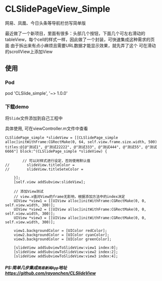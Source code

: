 # CLSlidePageView_Simple
网易、凤凰、今日头条等导航栏仿写简单版

最近做了一个新项目，里面有很多：头部几个按钮，下面几个可左右滑动的tableView，每个cell的样式一样，因此做了一个封装，可快速集成这种需求的页面
由于拆出来有点小麻烦且需要URL数据才能显示效果，就先弄了这个
可在滑动的scrollView上添加View

## 使用
### Pod
pod 'CLSlide_simple', '~> 1.0.0'

### 下载demo
将`Slide`文件添加到自己工程中

具体使用, 可在viewController.m文件中查看
```
CLSlidePage_simple *slideView = [[CLSlidePage_simple alloc]initWithFrame:CGRectMake(0, 64, self.view.frame.size.width, 500) titles:@[@"测试1", @"测试22222", @"测试333", @"测试444", @"测试55", @"测试6666"] block:^(CLSlidePage_simple *slideView) {

        // 可以对样式进行设定，否则使用默认值
//        slideView.titleColor =
//        slideView.titleSeteColor =
        
    }];
    [self.view addSubview:slideView];
    
    // 添加View测试
    // view.x值对View的frame无影响，根据添加方法中的index决定
    UIView *view1 = [[UIView alloc]initWithFrame:CGRectMake(0, 0, self.view.width, 300)];
    UIView *view2 = [[UIView alloc]initWithFrame:CGRectMake(0, 0, self.view.width, 300)];
    UIView *view3 = [[UIView alloc]initWithFrame:CGRectMake(0, 0, self.view.width, 300)];

    view1.backgroundColor = [UIColor redColor];
    view2.backgroundColor = [UIColor cyanColor];
    view3.backgroundColor = [UIColor greenColor];

    [slideView addSubviewToSlideView:view1 index:0];
    [slideView addSubviewToSlideView:view2 index:2];
    [slideView addSubviewToSlideView:view3 index:4];

```

##### PS:简单几步集成`简易新闻App`地址 https://github.com/rayonchen/CLSlideView

